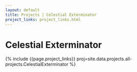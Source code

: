 ```yaml
---
layout: default
title: Projects | Celestial Exterminator
project_links: project_links.html
---
```


Celestial Exterminator
======================
{% include {{page.project_links}} proj=site.data.projects.all-projects.CelestialExterminator %}
